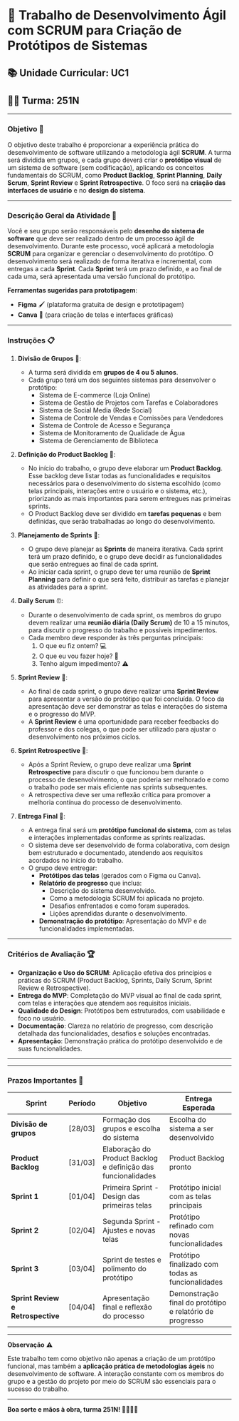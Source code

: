 # 📝 **Trabalho de Desenvolvimento Ágil com SCRUM para Criação de Protótipos de Sistemas**

## 📚 **Unidade Curricular**: UC1  
## 👩‍💻 **Turma**: 251N  

---

### **Objetivo** 🎯

O objetivo deste trabalho é proporcionar a experiência prática do desenvolvimento de software utilizando a metodologia ágil **SCRUM**. A turma será dividida em grupos, e cada grupo deverá criar o **protótipo visual** de um sistema de software (sem codificação), aplicando os conceitos fundamentais do SCRUM, como **Product Backlog**, **Sprint Planning**, **Daily Scrum**, **Sprint Review** e **Sprint Retrospective**. O foco será na **criação das interfaces de usuário** e no **design do sistema**.

---

### **Descrição Geral da Atividade** 🔧

Você e seu grupo serão responsáveis pelo **desenho do sistema de software** que deve ser realizado dentro de um processo ágil de desenvolvimento. Durante este processo, você aplicará a metodologia **SCRUM** para organizar e gerenciar o desenvolvimento do protótipo. O desenvolvimento será realizado de forma iterativa e incremental, com entregas a cada **Sprint**. Cada **Sprint** terá um prazo definido, e ao final de cada uma, será apresentada uma versão funcional do protótipo.

**Ferramentas sugeridas para prototipagem**:
- **Figma** 🖌️ (plataforma gratuita de design e prototipagem)
- **Canva** 🎨 (para criação de telas e interfaces gráficas)

---

### **Instruções** 📋

1. **Divisão de Grupos** 👥:
   - A turma será dividida em **grupos de 4 ou 5 alunos**.
   - Cada grupo terá um dos seguintes sistemas para desenvolver o protótipo:
     - Sistema de E-commerce (Loja Online)
     - Sistema de Gestão de Projetos com Tarefas e Colaboradores
     - Sistema de Social Media (Rede Social)
     - Sistema de Controle de Vendas e Comissões para Vendedores
     - Sistema de Controle de Acesso e Segurança
     - Sistema de Monitoramento de Qualidade de Água
     - Sistema de Gerenciamento de Biblioteca

2. **Definição do Product Backlog** 📝:
   - No início do trabalho, o grupo deve elaborar um **Product Backlog**. Esse backlog deve listar todas as funcionalidades e requisitos necessários para o desenvolvimento do sistema escolhido (como telas principais, interações entre o usuário e o sistema, etc.), priorizando as mais importantes para serem entregues nas primeiras sprints.
   - O Product Backlog deve ser dividido em **tarefas pequenas** e bem definidas, que serão trabalhadas ao longo do desenvolvimento.

3. **Planejamento de Sprints** 📅:
   - O grupo deve planejar as **Sprints** de maneira iterativa. Cada sprint terá um prazo definido, e o grupo deve decidir as funcionalidades que serão entregues ao final de cada sprint.
   - Ao iniciar cada sprint, o grupo deve ter uma reunião de **Sprint Planning** para definir o que será feito, distribuir as tarefas e planejar as atividades para a sprint.

4. **Daily Scrum** ⏰:
   - Durante o desenvolvimento de cada sprint, os membros do grupo devem realizar uma **reunião diária (Daily Scrum)** de 10 a 15 minutos, para discutir o progresso do trabalho e possíveis impedimentos.
   - Cada membro deve responder às três perguntas principais:
     1. O que eu fiz ontem? 💻
     2. O que eu vou fazer hoje? 📅
     3. Tenho algum impedimento? ⚠️

5. **Sprint Review** 🎥:
   - Ao final de cada sprint, o grupo deve realizar uma **Sprint Review** para apresentar a versão do protótipo que foi concluída. O foco da apresentação deve ser demonstrar as telas e interações do sistema e o progresso do MVP.
   - A **Sprint Review** é uma oportunidade para receber feedbacks do professor e dos colegas, o que pode ser utilizado para ajustar o desenvolvimento nos próximos ciclos.

6. **Sprint Retrospective** 🔄:
   - Após a Sprint Review, o grupo deve realizar uma **Sprint Retrospective** para discutir o que funcionou bem durante o processo de desenvolvimento, o que poderia ser melhorado e como o trabalho pode ser mais eficiente nas sprints subsequentes.
   - A retrospectiva deve ser uma reflexão crítica para promover a melhoria contínua do processo de desenvolvimento.

7. **Entrega Final** 🚀:
   - A entrega final será um **protótipo funcional do sistema**, com as telas e interações implementadas conforme as sprints realizadas.
   - O sistema deve ser desenvolvido de forma colaborativa, com design bem estruturado e documentado, atendendo aos requisitos acordados no início do trabalho.
   - O grupo deve entregar:
     - **Protótipos das telas** (gerados com o Figma ou Canva).
     - **Relatório de progresso** que inclua:
       - Descrição do sistema desenvolvido.
       - Como a metodologia SCRUM foi aplicada no projeto.
       - Desafios enfrentados e como foram superados.
       - Lições aprendidas durante o desenvolvimento.
     - **Demonstração do protótipo**: Apresentação do MVP e de funcionalidades implementadas.

---

### **Critérios de Avaliação** 🏆

- **Organização e Uso do SCRUM**: Aplicação efetiva dos princípios e práticas do SCRUM (Product Backlog, Sprints, Daily Scrum, Sprint Review e Retrospective).
- **Entrega do MVP**: Completação do MVP visual ao final de cada sprint, com telas e interações que atendem aos requisitos iniciais.
- **Qualidade do Design**: Protótipos bem estruturados, com usabilidade e foco no usuário.
- **Documentação**: Clareza no relatório de progresso, com descrição detalhada das funcionalidades, desafios e soluções encontradas.
- **Apresentação**: Demonstração prática do protótipo desenvolvido e de suas funcionalidades.

---



---

### **Prazos Importantes** 📅

| **Sprint**           | **Período**          | **Objetivo**                                        | **Entrega Esperada**                                     |
|----------------------|----------------------|------------------------------------------------------|----------------------------------------------------------|
| **Divisão de grupos**| [28/03]               | Formação dos grupos e escolha do sistema             | Escolha do sistema a ser desenvolvido                    |
| **Product Backlog**  | [31/03]               | Elaboração do Product Backlog e definição das funcionalidades | Product Backlog pronto                                   |
| **Sprint 1**         | [01/04]               | Primeira Sprint - Design das primeiras telas         | Protótipo inicial com as telas principais                |
| **Sprint 2**         | [02/04]               | Segunda Sprint - Ajustes e novas telas               | Protótipo refinado com novas funcionalidades             |
| **Sprint 3**         | [03/04]               | Sprint de testes e polimento do protótipo            | Protótipo finalizado com todas as funcionalidades        |
| **Sprint Review e Retrospective** | [04/04]     | Apresentação final e reflexão do processo            | Demonstração final do protótipo e relatório de progresso |

---

**Observação** ⚠️

Este trabalho tem como objetivo não apenas a criação de um protótipo funcional, mas também a **aplicação prática de metodologias ágeis** no desenvolvimento de software. A interação constante com os membros do grupo e a gestão do projeto por meio do SCRUM são essenciais para o sucesso do trabalho.

---

**Boa sorte e mãos à obra, turma 251N! 👩‍💻👨‍💻**
